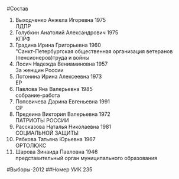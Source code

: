 #Состав
1. Выходченко Анжела Игоревна 1975   
    ЛДПР
2. Голубкин Анатолий Александрович 1975   
    КПРФ
3. Градина Ирина Григорьевна 1960   
    "Санкт-Петербургская общественная организация ветеранов (пенсионеров)труда и войны
4. Лосич Надежда Вениаминовна 1957   
    За женщин России
5. Лотонина Ирина Алексеевна 1973   
    ЕР
6. Павлова Яна Валерьевна 1985   
    собрание-работа
7. Поповичева Дарина Евгеньевна 1991   
    СР
8. Предеина Виктория Валерьевна 1972   
    ПАТРИОТЫ РОССИИ
9. Рассказова Наталья Николаевна 1981   
    СОЦИАЛЬНОЙ ЗАЩИТЫ
10. Рябкова Татьяна Юрьевна 1967   
    ОРТОЛЮКС
11. Шарова Зинаида Павловна 1946   
    представительный орган муниципального образования

#Выборы-2012
##Номер УИК
235